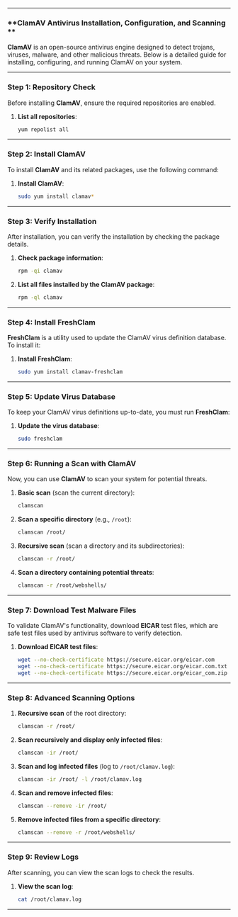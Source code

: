 
---

### **ClamAV Antivirus Installation, Configuration, and Scanning **

**ClamAV** is an open-source antivirus engine designed to detect trojans, viruses, malware, and other malicious threats. Below is a detailed guide for installing, configuring, and running ClamAV on your system.

---

### **Step 1: Repository Check**

Before installing **ClamAV**, ensure the required repositories are enabled.

1. **List all repositories**:
   ```bash
   yum repolist all
   ```

---

### **Step 2: Install ClamAV**

To install **ClamAV** and its related packages, use the following command:

1. **Install ClamAV**:
   ```bash
   sudo yum install clamav*
   ```

---

### **Step 3: Verify Installation**

After installation, you can verify the installation by checking the package details.

1. **Check package information**:
   ```bash
   rpm -qi clamav
   ```

2. **List all files installed by the ClamAV package**:
   ```bash
   rpm -ql clamav
   ```

---

### **Step 4: Install FreshClam**

**FreshClam** is a utility used to update the ClamAV virus definition database. To install it:

1. **Install FreshClam**:
   ```bash
   sudo yum install clamav-freshclam
   ```

---

### **Step 5: Update Virus Database**

To keep your ClamAV virus definitions up-to-date, you must run **FreshClam**:

1. **Update the virus database**:
   ```bash
   sudo freshclam
   ```

---

### **Step 6: Running a Scan with ClamAV**

Now, you can use **ClamAV** to scan your system for potential threats.

1. **Basic scan** (scan the current directory):
   ```bash
   clamscan
   ```

2. **Scan a specific directory** (e.g., `/root`):
   ```bash
   clamscan /root/
   ```

3. **Recursive scan** (scan a directory and its subdirectories):
   ```bash
   clamscan -r /root/
   ```

4. **Scan a directory containing potential threats**:
   ```bash
   clamscan -r /root/webshells/
   ```

---

### **Step 7: Download Test Malware Files**

To validate ClamAV's functionality, download **EICAR** test files, which are safe test files used by antivirus software to verify detection.

1. **Download EICAR test files**:
   ```bash
   wget --no-check-certificate https://secure.eicar.org/eicar.com
   wget --no-check-certificate https://secure.eicar.org/eicar.com.txt
   wget --no-check-certificate https://secure.eicar.org/eicar_com.zip
   ```

---

### **Step 8: Advanced Scanning Options**

1. **Recursive scan** of the root directory:
   ```bash
   clamscan -r /root/
   ```

2. **Scan recursively and display only infected files**:
   ```bash
   clamscan -ir /root/
   ```

3. **Scan and log infected files** (log to `/root/clamav.log`):
   ```bash
   clamscan -ir /root/ -l /root/clamav.log
   ```

4. **Scan and remove infected files**:
   ```bash
   clamscan --remove -ir /root/
   ```

5. **Remove infected files from a specific directory**:
   ```bash
   clamscan --remove -r /root/webshells/
   ```

---

### **Step 9: Review Logs**

After scanning, you can view the scan logs to check the results.

1. **View the scan log**:
   ```bash
   cat /root/clamav.log
   ```

---
